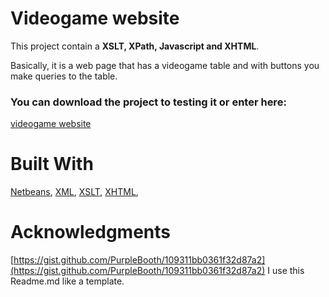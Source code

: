 # Videogame website


This project contain a **XSLT, XPath, Javascript and XHTML**.


Basically, it is a web page that has a videogame table and with buttons you make queries to the table.


### You can download the project to testing it or enter here:

[videogame website](https://xhtml-38655.firebaseapp.com/)

# Built With

[Netbeans](https://netbeans.org/),
[XML](https://www.w3schools.com/xml/),
[XSLT](https://www.w3schools.com/xml/xsl_intro.asp),
[XHTML](https://www.w3schools.com/html/html_xhtml.asp),

# Acknowledgments

[https://gist.github.com/PurpleBooth/109311bb0361f32d87a2](https://gist.github.com/PurpleBooth/109311bb0361f32d87a2) I use this Readme.md like a template.

